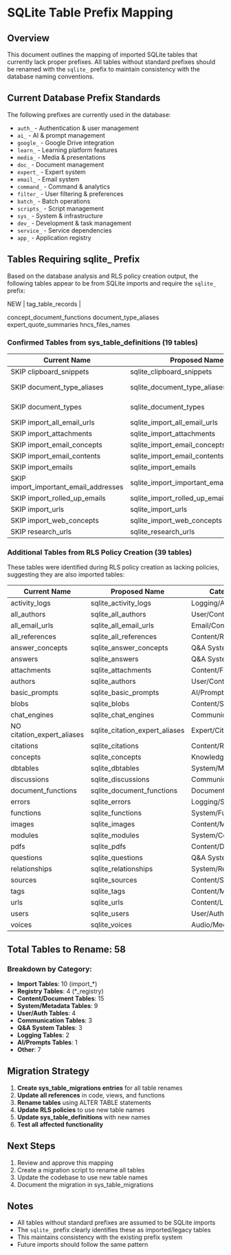 # SQLite Table Prefix Mapping

## Overview

This document outlines the mapping of imported SQLite tables that currently lack proper prefixes. All tables without standard prefixes should be renamed with the `sqlite_` prefix to maintain consistency with the database naming conventions.

## Current Database Prefix Standards

The following prefixes are currently used in the database:
- `auth_` - Authentication & user management
- `ai_` - AI & prompt management
- `google_` - Google Drive integration
- `learn_` - Learning platform features
- `media_` - Media & presentations
- `doc_` - Document management
- `expert_` - Expert system
- `email_` - Email system
- `command_` - Command & analytics
- `filter_` - User filtering & preferences
- `batch_` - Batch operations
- `scripts_` - Script management
- `sys_` - System & infrastructure
- `dev_` - Development & task management
- `service_` - Service dependencies
- `app_` - Application registry

## Tables Requiring sqlite_ Prefix

Based on the database analysis and RLS policy creation output, the following tables appear to be from SQLite imports and require the `sqlite_` prefix:

NEW
| tag_table_records |   

concept_document_functions
document_type_aliases
expert_quote_summaries
hncs_files_names





### Confirmed Tables from sys_table_definitions (19 tables)

| Current Name | Proposed Name | Category |
|--------------|---------------|----------|
| SKIP clipboard_snippets | sqlite_clipboard_snippets | Utility |
| SKIP document_type_aliases | sqlite_document_type_aliases | Document Management |
| SKIP document_types | sqlite_document_types | Document Management |
| SKIP import_all_email_urls | sqlite_import_all_email_urls | Import/Email |
| SKIP import_attachments | sqlite_import_attachments | Import/Content |
| SKIP import_email_concepts | sqlite_import_email_concepts | Import/Email |
| SKIP import_email_contents | sqlite_import_email_contents | Import/Email |
| SKIP import_emails | sqlite_import_emails | Import/Email |
| SKIP import_important_email_addresses | sqlite_import_important_email_addresses | Import/Email |
| SKIP import_rolled_up_emails | sqlite_import_rolled_up_emails | Import/Email |
| SKIP import_urls | sqlite_import_urls | Import/Content |
| SKIP import_web_concepts | sqlite_import_web_concepts | Import/Content |
| SKIP research_urls | sqlite_research_urls | Research/Content |

### Additional Tables from RLS Policy Creation (39 tables)

These tables were identified during RLS policy creation as lacking policies, suggesting they are also imported tables:

| Current Name | Proposed Name | Category |
|--------------|---------------|----------|
| activity_logs | sqlite_activity_logs | Logging/Analytics |
| all_authors | sqlite_all_authors | User/Content |
| all_email_urls | sqlite_all_email_urls | Email/Content |
| all_references | sqlite_all_references | Content/References |
| answer_concepts | sqlite_answer_concepts | Q&A System |
| answers | sqlite_answers | Q&A System |
| attachments | sqlite_attachments | Content/Files |
| authors | sqlite_authors | User/Content |
| basic_prompts | sqlite_basic_prompts | AI/Prompts |
| blobs | sqlite_blobs | Content/Storage |
| chat_engines | sqlite_chat_engines | Communication |
| NO citation_expert_aliases | sqlite_citation_expert_aliases | Expert/Citations |
| citations | sqlite_citations | Content/References |
| concepts | sqlite_concepts | Knowledge/Content |
| dbtables | sqlite_dbtables | System/Metadata |
| discussions | sqlite_discussions | Communication |
| document_functions | sqlite_document_functions | Document/Functions |
| errors | sqlite_errors | Logging/System |
| functions | sqlite_functions | System/Functions |
| images | sqlite_images | Content/Media |
| modules | sqlite_modules | System/Code |
| pdfs | sqlite_pdfs | Content/Documents |
| questions | sqlite_questions | Q&A System |
| relationships | sqlite_relationships | System/Relations |
| sources | sqlite_sources | Content/Sources |
| tags | sqlite_tags | Content/Metadata |
| urls | sqlite_urls | Content/Links |
| users | sqlite_users | User/Auth |
| voices | sqlite_voices | Audio/Media |

## Total Tables to Rename: 58

### Breakdown by Category:
- **Import Tables**: 10 (import_*)
- **Registry Tables**: 4 (*_registry)
- **Content/Document Tables**: 15
- **System/Metadata Tables**: 9
- **User/Auth Tables**: 4
- **Communication Tables**: 3
- **Q&A System Tables**: 3
- **Logging Tables**: 2
- **AI/Prompts Tables**: 1
- **Other**: 7

## Migration Strategy

1. **Create sys_table_migrations entries** for all table renames
2. **Update all references** in code, views, and functions
3. **Rename tables** using ALTER TABLE statements
4. **Update RLS policies** to use new table names
5. **Update sys_table_definitions** with new names
6. **Test all affected functionality**

## Next Steps

1. Review and approve this mapping
2. Create a migration script to rename all tables
3. Update the codebase to use new table names
4. Document the migration in sys_table_migrations

## Notes

- All tables without standard prefixes are assumed to be SQLite imports
- The `sqlite_` prefix clearly identifies these as imported/legacy tables
- This maintains consistency with the existing prefix system
- Future imports should follow the same pattern